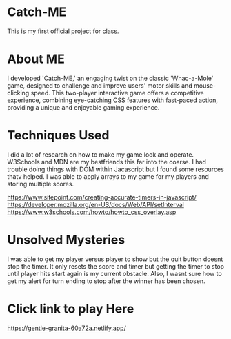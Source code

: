 # Catch-ME
This is my first official project for class. 

# About ME
I developed 'Catch-ME,' an engaging twist on the classic 'Whac-a-Mole' game, designed to challenge and improve users' motor skills and mouse-clicking speed. This two-player interactive game offers a competitive experience, combining eye-catching CSS features with fast-paced action, providing a unique and enjoyable gaming experience.

# Techniques Used
I did a lot of research on how to make my game look and operate. W3Schools and MDN are my bestfriends this far into the coarse. I had trouble doing things with DOM within Jacascript but I found some resources thatv helped. I was able to apply arrays to my game for my players and storing multiple scores.

https://www.sitepoint.com/creating-accurate-timers-in-javascript/
https://developer.mozilla.org/en-US/docs/Web/API/setInterval 
https://www.w3schools.com/howto/howto_css_overlay.asp


# Unsolved Mysteries
I was able to get my player versus player to show but the quit button doesnt stop the timer. It only resets the score and timer but getting the timer to stop until player hits start again is my current obstacle. Also, I wasnt sure how to get my alert for turn ending to stop after the winner has been chosen.

# Click link to play Here
https://gentle-granita-60a72a.netlify.app/
